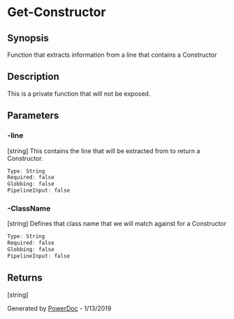 # Get-Constructor

## Synopsis

Function that extracts information from a line that contains a Constructor

## Description

This is a private function that will not be exposed.

## Parameters

### -line

[string] This contains the line that will be extracted from to return a Constructor.
```PowerShell
Type: String
Required: false
Globbing: false
PipelineInput: false
```

### -ClassName

[string] Defines that class name that we will match against for a Constructor
```PowerShell
Type: String
Required: false
Globbing: false
PipelineInput: false
```

## Returns

[string]

Generated by [PowerDoc](https://github.com/luther38/PowerDoc) - 1/13/2019
